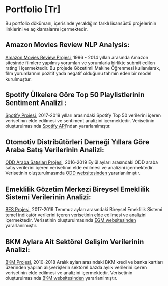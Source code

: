 # Portfolio [Tr]
Bu portfolio dökümanı, içerisinde yeraldığım farklı lisansüstü projelerinin linklerini ve açıklamalarını içermektedir.
## Amazon Movies Review NLP Analysis:
[Amazon Movies Review Projesi](https://anilcanatik.github.io/portfolio//blob/master/SentimentAnalysisAmazonMovie/intro_ml_term_project_anilcan_atik.html), 1996 - 2014 yılları arasında Amazon sitesinde filmlere yapılmış yorumları ve yorumlarla birlikte submit edilen rating'i içermektedir. Bu projede Gözetimli Makine Öğrenmesi kullanılarak, film yorumlarının pozitif yada negatif olduğunu tahmin eden bir model kurulmuştur.
## Spotify Ülkelere Göre Top 50 Playlistlerinin Sentiment Analizi :
[Spotify Projesi](https://pjournal.github.io/mef03g-spo-R-ify/SpotifyR/EDA_Final_Report.html), 2017-2019 yılları arasındaki Spotify Top 50 verilerini içeren verisetinın elde edilmesi ve sentiment analizini içermektedir. Verisetinin oluşturulmasında [Spotify API](https://developer.spotify.com/documentation/web-api/)'ndan yararlanılmıştır.

## Otomotiv Distribütörleri Derneği Yıllara Göre Araba Satış Verilerinin Analizi:
[ODD Araba Satışları Projesi](https://pjournal.github.io/mef03g-spo-R-ify/ODD-Group-Assignment-by-spoRify.html), 2016-2019 Eylül ayları arasındaki ODD araba satış verilerini içeren verisetinın elde edilmesi ve analizini içermektedir. Verisetinin oluşturulmasında [ODD websitesinden](http://www.odd.org.tr/web_2837_1/neuralnetwork.aspx?type=36) yararlanılmıştır.

## Emeklilik Gözetim Merkezi Bireysel Emeklilik Sistemi Verilerinin Analizi:
[BES Projesi](https://pjournal.github.io/mef03g-spo-R-ify/BES_Assignment.html), 2017-2019 Temmuz ayları arasındaki Bireysel Emeklilik Sistemi temel indikatör verilerini içeren verisetinin elde edilmesi ve analizini içermektedir. Verisetinin oluşturulmasında [EGM websitesinden](https://www.egm.org.tr/bilgi-merkezi/istatistikler/) yararlanılmıştır.

## BKM Aylara Ait Sektörel Gelişim Verilerinin Analizi:
[BKM Projesi](https://pjournal.github.io/mef03-Anilcana/bkm/bkm_anilcanatik.html), 2010-2018 Aralık ayları arasındaki BKM kredi ve banka kartları üzerinden yapılan alışverişlerin sektörel bazda aylık verilerini içeren verisetinin elde edilmesi ve analizini içermektedir. Verisetinin oluşturulmasında [BKM websitesinden](https://bkm.com.tr/secilen-aya-ait-sektorel-gelisim/?filter_year=2019&filter_month=1&List=Listele) yararlanılmıştır.



